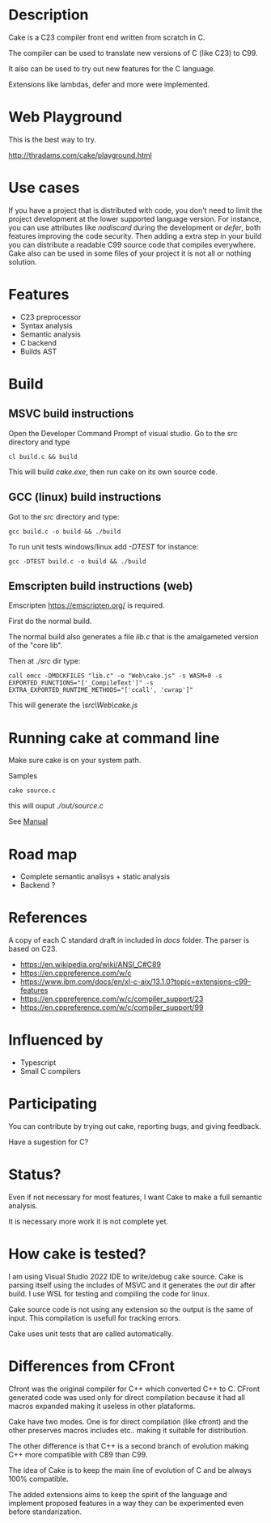
# Description

Cake is a C23 compiler front end written from scratch in C.

The compiler can be used to translate new versions of C (like C23)
to C99.

It also can be used to try out new features for the C language. 

Extensions like lambdas, defer and more were implemented.

# Web Playground

This is the best way to try.

http://thradams.com/cake/playground.html

# Use cases

If you have a project that is distributed with code, you don't need to limit 
the project development at the lower supported language version.  For instance,
you can use attributes like *nodiscard* during the development or *defer*, both features 
improving the code security. Then adding a extra step in your build you can distribute
a readable C99 source code that compiles everywhere.
Cake also can be used in some files of your project it is not all or nothing solution.



# Features

* C23 preprocessor
* Syntax analysis
* Semantic analysis
* C backend
* Builds AST 

# Build

## MSVC build instructions
Open the Developer Command Prompt of visual studio. Go to the *src* directory and type

```
cl build.c && build
```

This will build *cake.exe*, then run cake on its own source code.


## GCC (linux) build instructions
Got to the *src* directory and type:

```
gcc build.c -o build && ./build
```

To run unit tests windows/linux add *-DTEST* for instance:

```
gcc -DTEST build.c -o build && ./build
```

## Emscripten build instructions (web)
Emscripten https://emscripten.org/  is required. 

First do the normal build. 

The normal build also generates a file *lib.c* that is the amalgameted  version of the "core lib".

Then at _./src_ dir type:

```
call emcc -DMOCKFILES "lib.c" -o "Web\cake.js" -s WASM=0 -s EXPORTED_FUNCTIONS="['_CompileText']" -s EXTRA_EXPORTED_RUNTIME_METHODS="['ccall', 'cwrap']"
```

This will generate the *\src\Web\cake.js*


# Running cake at command line

Make sure cake is on your system path.

Samples

```
cake source.c
```

this will ouput *./out/source.c*

See [Manual](manual.html)



# Road map

* Complete semantic analisys + static analysis
* Backend ?
  
 
# References

 A copy of each C standard draft in included in *docs* folder. The parser is based on C23.

 * https://en.wikipedia.org/wiki/ANSI_C#C89
 * https://en.cppreference.com/w/c
 * https://www.ibm.com/docs/en/xl-c-aix/13.1.0?topic=extensions-c99-features
 * https://en.cppreference.com/w/c/compiler_support/23
 * https://en.cppreference.com/w/c/compiler_support/99

# Influenced by

* Typescript
* Small C compilers

# Participating

You can contribute by trying out cake, reporting bugs, and giving feedback.

Have a sugestion for C?

# Status?
Even if not necessary for most features, I want Cake to make a full semantic analysis.

It is necessary more work it is not complete yet.


# How cake is tested?

I am using Visual Studio 2022 IDE to write/debug cake source. Cake is parsing itself using
the includes of MSVC and it generates the *out* dir after build. I use WSL for testing
and compiling the code for linux.

Cake source code is not using any extension so the output is the same of input. 
This compilation is usefull for tracking errors.

Cake uses unit tests that are called automatically.

# Differences  from CFront

Cfront was the original compiler for C++ which converted C++ to C. 
CFront generated code was used only for direct compilation because it
had all macros expanded making it useless in other plataforms.

Cake have two modes. One is for direct compilation (like cfront) and the other
preserves macros includes etc.. making it suitable for distribution.

The other difference is that C++ is a second branch of evolution making C++ more
compatible with C89 than C99.

The idea of Cake is to keep the main line of evolution of C and be always 100% 
compatible. 

The added extensions aims to keep the spirit of the language and implement proposed 
features in a way they can be experimented even before standarization.









 
 
  
 



